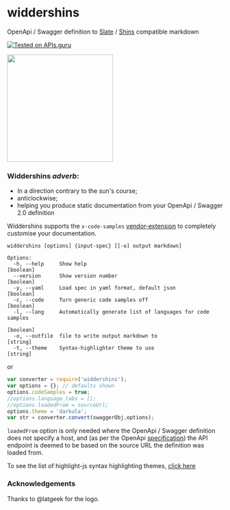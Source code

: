 # widdershins
OpenApi / Swagger definition to [Slate](https://github.com/lord/slate) / 
[Shins](https://github.com/mermade/shins) compatible markdown

[![Tested on APIs.guru](https://api.apis.guru/badges/tested_on.svg)](https://APIs.guru)

<img src="http://mermade.github.io/widdershins/logo.png" width="247px" height="250px" />

### Widdershins *adverb*:
* In a direction contrary to the sun's course;
* anticlockwise;
* helping you produce static documentation from your OpenApi / Swagger 2.0 definition

Widdershins supports the `x-code-samples` [vendor-extension](https://github.com/Rebilly/ReDoc/blob/master/docs/redoc-vendor-extensions.md#operation-object-vendor-extensions) to completely customise your documentation.

````
widdershins [options] {input-spec} [[-o] output markdown]

Options:
  -h, --help     Show help                                             [boolean]
  --version      Show version number                                   [boolean]
  -y, --yaml     Load spec in yaml format, default json                [boolean]
  -c, --code     Turn generic code samples off                         [boolean]
  -l, --lang     Automatically generate list of languages for code samples
                                                                       [boolean]
  -o, --outfile  file to write output markdown to                       [string]
  -t, --theme    Syntax-highlighter theme to use                        [string]
````

or


````javascript
var converter = require('widdershins');
var options = {}; // defaults shown
options.codeSamples = true;
//options.language_tabs = [];
//options.loadedFrom = sourceUrl;
options.theme = 'darkula';
var str = converter.convert(swaggerObj,options);
````

`loadedFrom` option is only needed where the OpenApi / Swagger definition does not specify a host,
and (as per the OpenApi [specification](https://github.com/OAI/OpenAPI-Specification/blob/master/versions/2.0.md#fixed-fields)) the API endpoint is deemed to be based on the source URL
the definition was loaded from.

To see the list of highlight-js syntax highlighting themes, [click here](https://highlightjs.org/static/demo/)

### Acknowledgements

Thanks to @latgeek for the logo.

